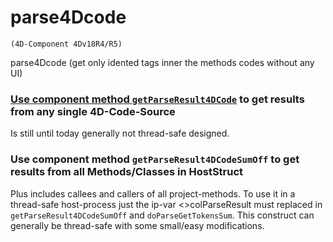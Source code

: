 # parse4Dcode
` (4D-Component 4Dv18R4/R5) `

parse4Dcode (get only idented tags inner the methods codes without any UI)

### [Use component method `getParseResult4DCode`](https://github.com/lveith/parse4Dcode/blob/main/Documentation/Methods/getParseResult4DCodeSumOff.md) to get results from any single 4D-Code-Source
Is still until today generally not thread-safe designed.

### Use component method `getParseResult4DCodeSumOff` to get results from all Methods/Classes in HostStruct
Plus includes callees and callers of all project-methods.
To use it in a thread-safe host-process just the ip-var <>colParseResult must replaced in `getParseResult4DCodeSumOff` and `doParseGetTokensSum`.
This construct can generally be thread-safe with some small/easy modifications.
